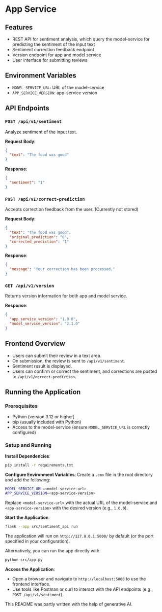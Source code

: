 # App Service

## Features

* REST API for sentiment analysis, which query the model-service for predicting the sentiment of the input text
* Sentiment correction feedback endpoint
* Version endpoint for app and model service
* User interface for submitting reviews

## Environment Variables

* `MODEL_SERVICE_URL`: URL of the model-service
* `APP_SERVICE_VERSION`: app-service version

## API Endpoints

### `POST /api/v1/sentiment`

Analyze sentiment of the input text.

**Request Body**:

```json
{
  "text": "The food was good"
}
```

**Response**:

```json
{
  "sentiment": "1"
}
```

### `POST /api/v1/correct-prediction`

Accepts correction feedback from the user. (Currently not stored)

**Request Body**:

```json
{
  "text": "The food was good",
  "original_prediction": "0",
  "corrected_prediction": "1"
}
```

**Response**:

```json
{
  "message": "Your correction has been processed."
}
```

### `GET /api/v1/version`

Returns version information for both app and model service.

**Response**:

```json
{
  "app_service_version": "1.0.0",
  "model_service_version": "2.1.0"
}
```

## Frontend Overview

* Users can submit their review in a text area.
* On submission, the review is sent to `/api/v1/sentiment`.
* Sentiment result is displayed.
* Users can confirm or correct the sentiment, and corrections are posted to `/api/v1/correct-prediction`.


## Running the Application

### Prerequisites

* Python (version 3.12 or higher)
* pip (usually included with Python)
* Access to the model-service (ensure `MODEL_SERVICE_URL` is correctly configured)

### Setup and Running

**Install Dependencies**:
   ```bash
   pip install -r requirements.txt
   ```

**Configure Environment Variables**:
   Create a `.env` file in the root directory and add the following:
   ```bash
   MODEL_SERVICE_URL=<model-service-url>
   APP_SERVICE_VERSION=<app-service-version>
   ```
   Replace `<model-service-url>` with the actual URL of the model-service and `<app-service-version>` with the desired version (e.g., `1.0.0`).

**Start the Application**:
   ```bash
   flask --app src/sentiment_api run
   ```
   The application will run on `http://127.0.0.1:5000/` by default (or the port specified in your configuration).

   Alternatively, you can run the app directly with:
   ```bash
   python src/app.py
   ```

**Access the Application**:
   - Open a browser and navigate to `http://localhost:5000` to use the frontend interface.
   - Use tools like Postman or curl to interact with the API endpoints (e.g., `POST /api/v1/sentiment`).

This README was partly written with the help of generative AI.